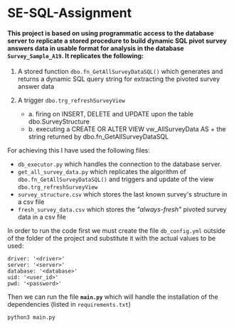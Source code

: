 # SE-SQL-Assignment

#### This project is based on using programmatic access to the database server to replicate a stored procedure to build dynamic SQL pivot survey answers data in usable format for analysis in the database `Survey_Sample_A19`. It replicates the following: 

1. A stored function `dbo.fn_GetAllSurveyDataSQL()` which generates and
returns a dynamic SQL query string for extracting the pivoted survey answer data

2. A trigger `dbo.trg_refreshSurveyView`
    * a. firing on INSERT, DELETE and UPDATE upon the table dbo.SurveyStructure
    * b. executing a CREATE OR ALTER VIEW vw_AllSurveyData AS + the string returned by dbo.fn_GetAllSurveyDataSQL
    
    
For achieving this I have used the following files: 
* `db_executor.py` which handles the connection to the database server.
* `get_all_survey_data.py` which replicates the algorithm of `dbo.fn_GetAllSurveyDataSQL()` and triggers and update of the view `dbo.trg_refreshSurveyView`
* `survey_structure.csv`  which stores the last known survey's structure in a csv file
* `fresh_survey_data.csv`  which stores the _"always-fresh"_ pivoted survey data in a csv file



In order to run the code first we must create the file `db_config.yml` outside of the folder of the project and substitute it with the actual values to be used:

```
driver: '<driver>'
server: '<server>'
database: '<database>'
uid: '<user_id>'
pwd: '<password>'
```

Then we can run the file **`main.py`** which will handle the installation of the dependencies (listed in `requirements.txt`)

```
python3 main.py
```